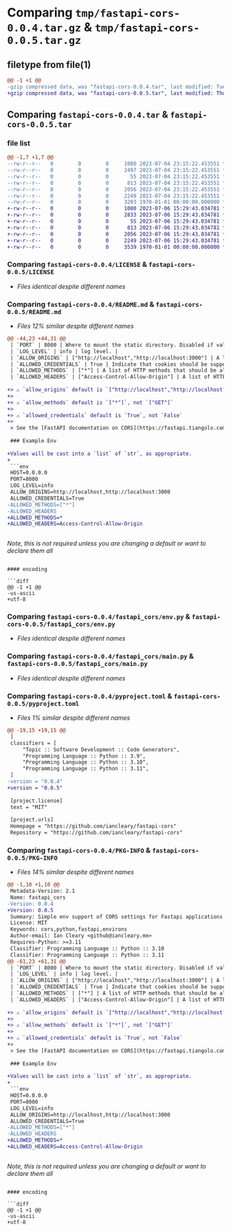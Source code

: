 # Comparing `tmp/fastapi-cors-0.0.4.tar.gz` & `tmp/fastapi-cors-0.0.5.tar.gz`

## filetype from file(1)

```diff
@@ -1 +1 @@
-gzip compressed data, was "fastapi-cors-0.0.4.tar", last modified: Tue Jul  4 23:15:49 2023, max compression
+gzip compressed data, was "fastapi-cors-0.0.5.tar", last modified: Thu Jul  6 15:30:07 2023, max compression
```

## Comparing `fastapi-cors-0.0.4.tar` & `fastapi-cors-0.0.5.tar`

### file list

```diff
@@ -1,7 +1,7 @@
--rw-r--r--   0        0        0     1080 2023-07-04 23:15:22.453551 fastapi-cors-0.0.4/LICENSE
--rw-r--r--   0        0        0     2497 2023-07-04 23:15:22.453551 fastapi-cors-0.0.4/README.md
--rw-r--r--   0        0        0       55 2023-07-04 23:15:22.453551 fastapi-cors-0.0.4/fastapi_cors/__init__.py
--rw-r--r--   0        0        0      813 2023-07-04 23:15:22.453551 fastapi-cors-0.0.4/fastapi_cors/env.py
--rw-r--r--   0        0        0     2056 2023-07-04 23:15:22.453551 fastapi-cors-0.0.4/fastapi_cors/main.py
--rw-r--r--   0        0        0     2249 2023-07-04 23:15:22.453551 fastapi-cors-0.0.4/pyproject.toml
--rw-r--r--   0        0        0     3203 1970-01-01 00:00:00.000000 fastapi-cors-0.0.4/PKG-INFO
+-rw-r--r--   0        0        0     1080 2023-07-06 15:29:43.034781 fastapi-cors-0.0.5/LICENSE
+-rw-r--r--   0        0        0     2833 2023-07-06 15:29:43.034781 fastapi-cors-0.0.5/README.md
+-rw-r--r--   0        0        0       55 2023-07-06 15:29:43.034781 fastapi-cors-0.0.5/fastapi_cors/__init__.py
+-rw-r--r--   0        0        0      813 2023-07-06 15:29:43.034781 fastapi-cors-0.0.5/fastapi_cors/env.py
+-rw-r--r--   0        0        0     2056 2023-07-06 15:29:43.034781 fastapi-cors-0.0.5/fastapi_cors/main.py
+-rw-r--r--   0        0        0     2249 2023-07-06 15:29:43.034781 fastapi-cors-0.0.5/pyproject.toml
+-rw-r--r--   0        0        0     3539 1970-01-01 00:00:00.000000 fastapi-cors-0.0.5/PKG-INFO
```

### Comparing `fastapi-cors-0.0.4/LICENSE` & `fastapi-cors-0.0.5/LICENSE`

 * *Files identical despite different names*

### Comparing `fastapi-cors-0.0.4/README.md` & `fastapi-cors-0.0.5/README.md`

 * *Files 12% similar despite different names*

```diff
@@ -44,23 +44,31 @@
 | `PORT` | 8000 | Where to mount the static directory. Disabled if value is falsy. |
 | `LOG_LEVEL` | info | log level. |
 | `ALLOW_ORIGINS` | ["http://localhost","http://localhost:3000"] | A list of origins that should be permitted to make cross-origin requests. E.g. ['https://example.org', 'https://www.example.org']. You can use ['*'] to allow any origin.  *These are the URLs clients can make requests from* |
 | `ALLOWED_CREDENTIALS` | True | Indicate that cookies should be supported for cross-origin requests. Also, allow_origins cannot be set to ['*'] for credentials to be allowed, origins must be specified. |
 | `ALLOWED_METHODS` | ["*"] | A list of HTTP methods that should be allowed for cross-origin requests. Defaults to ['*'] to allow all standard methods. You can use ['GET'] to reduce the list. |
 | `ALLOWED_HEADERS` | ["Access-Control-Allow-Origin"] | A list of HTTP request headers that should be supported for cross-origin requests. You can use ['*'] to allow all headers. The Accept, Accept-Language, Content-Language and Content-Type headers are always allowed for [simple CORS requests](https://developer.mozilla.org/en-US/docs/Web/HTTP/CORS#simple_requests) |
 
+> ⚠️ `allow_origins` default is `["http://localhost","http://localhost:3000"]`, not `[]` (80 -> docs, 3000 -> frontend)
+>
+> ⚠️ `allow_methods` default is `["*"]`, not `["GET"]`
+>
+> ⚠️ `allowed_credentials` default is `True`, not `False`
+>
 > See the [FastAPI documentation on CORS](https://fastapi.tiangolo.com/tutorial/cors/?h=cors) for more information
 
 ### Example Env
 
+Values will be cast into a `list` of `str`, as appropriate.
+
 ```env
 HOST=0.0.0.0
 PORT=8000
 LOG_LEVEL=info
 ALLOW_ORIGINS=http://localhost,http://localhost:3000
 ALLOWED_CREDENTIALS=True
-ALLOWED_METHODS=["*"]
-ALLOWED_HEADERS
+ALLOWED_METHODS=*
+ALLOWED_HEADERS=Access-Control-Allow-Origin
 
 ```
 
 *Note, this is not required unless you are changing a default or want to declare them all*
```

#### encoding

```diff
@@ -1 +1 @@
-us-ascii
+utf-8
```

### Comparing `fastapi-cors-0.0.4/fastapi_cors/env.py` & `fastapi-cors-0.0.5/fastapi_cors/env.py`

 * *Files identical despite different names*

### Comparing `fastapi-cors-0.0.4/fastapi_cors/main.py` & `fastapi-cors-0.0.5/fastapi_cors/main.py`

 * *Files identical despite different names*

### Comparing `fastapi-cors-0.0.4/pyproject.toml` & `fastapi-cors-0.0.5/pyproject.toml`

 * *Files 1% similar despite different names*

```diff
@@ -19,15 +19,15 @@
 ]
 classifiers = [
     "Topic :: Software Development :: Code Generators",
     "Programming Language :: Python :: 3.9",
     "Programming Language :: Python :: 3.10",
     "Programming Language :: Python :: 3.11",
 ]
-version = "0.0.4"
+version = "0.0.5"
 
 [project.license]
 text = "MIT"
 
 [project.urls]
 Homepage = "https://github.com/iancleary/fastapi-cors"
 Repository = "https://github.com/iancleary/fastapi-cors"
```

### Comparing `fastapi-cors-0.0.4/PKG-INFO` & `fastapi-cors-0.0.5/PKG-INFO`

 * *Files 14% similar despite different names*

```diff
@@ -1,10 +1,10 @@
 Metadata-Version: 2.1
 Name: fastapi_cors
-Version: 0.0.4
+Version: 0.0.5
 Summary: Simple env support of CORS settings for Fastapi applications
 License: MIT
 Keywords: cors,python,fastapi,environs
 Author-email: Ian Cleary <github@iancleary.me>
 Requires-Python: >=3.11
 Classifier: Programming Language :: Python :: 3.10
 Classifier: Programming Language :: Python :: 3.11
@@ -61,23 +61,31 @@
 | `PORT` | 8000 | Where to mount the static directory. Disabled if value is falsy. |
 | `LOG_LEVEL` | info | log level. |
 | `ALLOW_ORIGINS` | ["http://localhost","http://localhost:3000"] | A list of origins that should be permitted to make cross-origin requests. E.g. ['https://example.org', 'https://www.example.org']. You can use ['*'] to allow any origin.  *These are the URLs clients can make requests from* |
 | `ALLOWED_CREDENTIALS` | True | Indicate that cookies should be supported for cross-origin requests. Also, allow_origins cannot be set to ['*'] for credentials to be allowed, origins must be specified. |
 | `ALLOWED_METHODS` | ["*"] | A list of HTTP methods that should be allowed for cross-origin requests. Defaults to ['*'] to allow all standard methods. You can use ['GET'] to reduce the list. |
 | `ALLOWED_HEADERS` | ["Access-Control-Allow-Origin"] | A list of HTTP request headers that should be supported for cross-origin requests. You can use ['*'] to allow all headers. The Accept, Accept-Language, Content-Language and Content-Type headers are always allowed for [simple CORS requests](https://developer.mozilla.org/en-US/docs/Web/HTTP/CORS#simple_requests) |
 
+> ⚠️ `allow_origins` default is `["http://localhost","http://localhost:3000"]`, not `[]` (80 -> docs, 3000 -> frontend)
+>
+> ⚠️ `allow_methods` default is `["*"]`, not `["GET"]`
+>
+> ⚠️ `allowed_credentials` default is `True`, not `False`
+>
 > See the [FastAPI documentation on CORS](https://fastapi.tiangolo.com/tutorial/cors/?h=cors) for more information
 
 ### Example Env
 
+Values will be cast into a `list` of `str`, as appropriate.
+
 ```env
 HOST=0.0.0.0
 PORT=8000
 LOG_LEVEL=info
 ALLOW_ORIGINS=http://localhost,http://localhost:3000
 ALLOWED_CREDENTIALS=True
-ALLOWED_METHODS=["*"]
-ALLOWED_HEADERS
+ALLOWED_METHODS=*
+ALLOWED_HEADERS=Access-Control-Allow-Origin
 
 ```
 
 *Note, this is not required unless you are changing a default or want to declare them all*
```

#### encoding

```diff
@@ -1 +1 @@
-us-ascii
+utf-8
```

